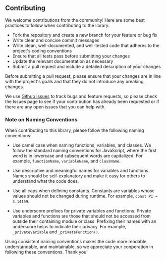 ## Contributing

We welcome contributions from the community! Here are some best practices to follow when contributing to the library:

- Fork the repository and create a new branch for your feature or bug fix
- Write clear and concise commit messages
- Write clean, well-documented, and well-tested code that adheres to the project's coding conventions
- Ensure that all tests pass before submitting your changes
- Update the relevant documentation as necessary
- Submit a pull request and include a detailed description of your changes

Before submitting a pull request, please ensure that your changes are in line with the project's goals and that they do not introduce any breaking changes.

We use [Github Issues](https://github.com/ItsAash/lib_dsa/issues/issues) to track bugs and feature requests, so please check the Issues page to see if your contribution has already been requested or if there are any open issues that you can help with.

### Note on Naming Conventions

When contributing to this library, please follow the following naming conventions:

- Use camel case when naming functions, variables, and classes. We follow the standard naming conventions for JavaScript, where the first word is in lowercase and subsequent words are capitalized. For example, `functionName`, `variableName`, and `ClassName`.

- Use descriptive and meaningful names for variables and functions. Names should be self-explanatory and make it easy for others to understand what the code does.

- Use all caps when defining constants. Constants are variables whose values should not be changed during runtime. For example, `const PI = 3.14159`.

- Use underscore prefixes for private variables and functions. Private variables and functions are those that should not be accessed from outside their containing module or class. Prefixing their names with an underscore helps to indicate their privacy. For example, `_privateVariable` and `_privateFunction()`.

Using consistent naming conventions makes the code more readable, understandable, and maintainable, so we appreciate your cooperation in following these conventions. Thank you!
